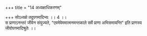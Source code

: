 +++
title = "14 अध्यक्षाधिकरणम्"

+++
सोऽध्यक्षे तदुपगमादिभ्यः ।। 4 ।।   
स प्राणाऽनन्तरं जीवेन संयुज्यते, "एवमेवेममात्मनमन्तकाले सर्वे प्राणा अभिसमायन्ति" इति प्राणस्य जीवोपगमादिश्रुतेः ।।